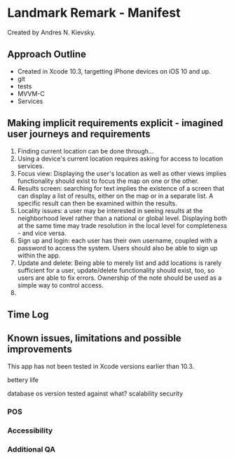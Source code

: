 #  Landmark Remark - Manifest

Created by Andres N. Kievsky.

## Approach Outline


- Created in Xcode 10.3, targetting iPhone devices on iOS 10 and up.
- git
- tests
- MVVM-C
- Services

## Making implicit requirements explicit - imagined user journeys and requirements

1. Finding current location can be done through...
2. Using a device's current location requires asking for access to location services.
3. Focus view: Displaying the user's location as well as other views implies functionality should exist to focus the map on one or the other.
4. Results screen: searching for text implies the existence of a screen that can display a list of results, either on the map or in a separate list. A specific result can then be examined within the results.
5. Locality issues: a user may be interested in seeing results at the neighborhood level rather than a national or global level. Displaying both at the same time may trade resolution in the local level for completeness - and vice versa.
6. Sign up and login: each user has their own username, coupled with a password to access the system. Users should also be able to sign up within the app.
7. Update and delete: Being able to merely list and add locations is rarely sufficient for a user, update/delete functionality should exist, too, so users are able to fix errors. Ownership of the note should be used as a simple way to control access.
8. 

## Time Log

## Known issues, limitations and possible improvements

This app has not been tested in Xcode versions earlier than 10.3.

bettery life

database
os version
tested against what?
scalability
security

### POS


### Accessibility


### Additional QA
